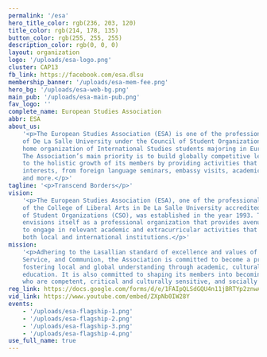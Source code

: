 ```yaml
---
permalink: '/esa'
hero_title_color: rgb(236, 203, 120)
title_color: rgb(214, 178, 135)
button_color: rgb(255, 255, 255)
description_color: rgb(0, 0, 0)
layout: organization
logo: '/uploads/esa-logo.png'
cluster: CAP13
fb_link: https://facebook.com/esa.dlsu
membership_banner: '/uploads/esa-mem-fee.png'
hero_bg: '/uploads/esa-web-bg.png'
main_pub: '/uploads/esa-main-pub.png'
fav_logo: ''
complete_name: European Studies Association
abbr: ESA
about_us:
    '<p>The European Studies Association (ESA) is one of the professional organizations
    of De La Salle University under the Council of Student Organizations. It is the
    home organization of International Studies students majoring in European Studies.
    The Association’s main priority is to build globally competitive leaders and contribute
    to the holistic growth of its members by providing activities that cater to their
    interests, from foreign language seminars, embassy visits, academic simulations
    and more.</p>'
tagline: '<p>Transcend Borders</p>'
vision:
    '<p>The European Studies Association (ESA), one of the professional organizations
    of the College of Liberal Arts in De La Salle University accredited by the Council
    of Student Organizations (CSO), was established in the year 1993. The Association
    envisions itself as a professional organization that provides avenues for its members
    to engage in relevant academic and extracurricular activities that can relate to
    both local and international institutions.</p>'
mission:
    '<p>Adhering to the Lasallian standard of excellence and values of Faith,
    Service, and Communion, the Association is committed to become a prime mover in
    fostering local and global understanding through academic, cultural, and social
    education. It is also committed to shaping its members into becoming global citizens
    who are competent, critical and culturally sensitive, and socially responsible.</p>'
reg_link: https://docs.google.com/forms/d/e/1FAIpQLSdGQU4n11jBRTYp2znwAJszDJtLAGOtvvRjgGbdTrqytYYQjg/viewform
vid_link: https://www.youtube.com/embed/ZXpNb0IW28Y
events:
    - '/uploads/esa-flagship-1.png'
    - '/uploads/esa-flagship-2.png'
    - '/uploads/esa-flagship-3.png'
    - '/uploads/esa-flagship-4.png'
use_full_name: true
---
```

